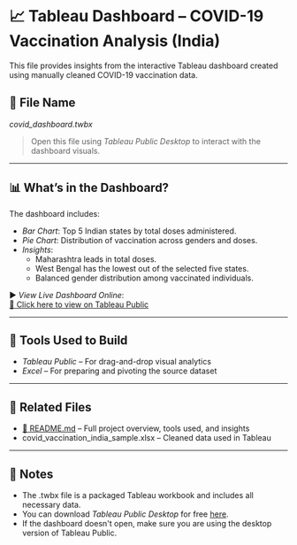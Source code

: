 # 📈 Tableau Dashboard – COVID-19 Vaccination Analysis (India)

This file provides insights from the interactive Tableau dashboard created using manually cleaned COVID-19 vaccination data.

## 📂 File Name

*covid_dashboard.twbx*

> Open this file using *Tableau Public Desktop* to interact with the dashboard visuals.

---

## 📊 What’s in the Dashboard?

The dashboard includes:

- *Bar Chart*: Top 5 Indian states by total doses administered.
- *Pie Chart*: Distribution of vaccination across genders and doses.
- *Insights*:
  - Maharashtra leads in total doses.
  - West Bengal has the lowest out of the selected five states.
  - Balanced gender distribution among vaccinated individuals.

▶️ *View Live Dashboard Online*:  
[🔗 Click here to view on Tableau Public](https://public.tableau.com/app/profile/akanksha.kumari1514/viz/akankshaIndiaCovidVaccinationDashboard/covidvaccinationdashboard)

---

## 🔧 Tools Used to Build

- *Tableau Public* – For drag-and-drop visual analytics  
- *Excel* – For preparing and pivoting the source dataset

---

## 📁 Related Files

- [📄 README.md](./README.md) – Full project overview, tools used, and insights  
- covid_vaccination_india_sample.xlsx – Cleaned data used in Tableau

---

## 📝 Notes

- The .twbx file is a packaged Tableau workbook and includes all necessary data.
- You can download *Tableau Public Desktop* for free [here](https://public.tableau.com/en-us/s/download).
- If the dashboard doesn't open, make sure you are using the desktop version of Tableau Public.
